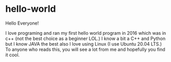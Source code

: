 # hello-world

Hello Everyone!

I love programing and ran my first hello world program in 2016 which was in c++ (not the best choice as a beginner LOL.)
I know a bit a C++ and Python but I know JAVA the best also I love using Linux (I use Ubuntu 20.04 LTS.)
To anyone who reads this, you will see a lot from me and hopefully you find it cool.
